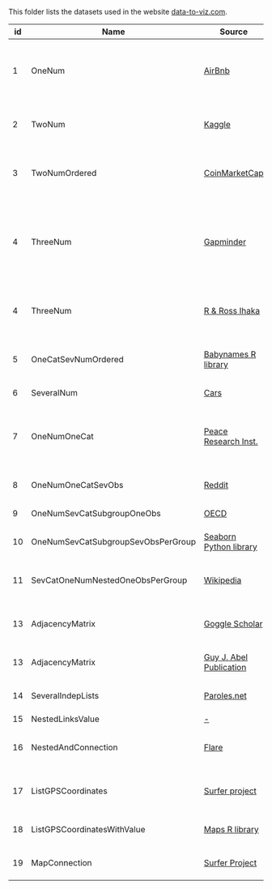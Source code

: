 This folder lists the datasets used in the website [data-to-viz.com](https://www.data-to-viz.com).

| id  | Name                               | Source                                                                                              | Description                                                              | Analysis                                                                          |
| --- | ---------------------------------- | --------------------------------------------------------------------------------------------------- | ------------------------------------------------------------------------ | --------------------------------------------------------------------------------- |
| 1   | OneNum                             | [AirBnb](https://s3.amazonaws.com/tomslee-airbnb-data-2/alpes_maritime.zip)                         | Night price for 10000 appartments on the french riviera                  | [link](https://www.data-to-viz.com/story/OneNum.html)                             |
| 2   | TwoNum                             | [Kaggle](https://www.kaggle.com/c/house-prices-advanced-regression-techniques/data)                 | Apartment price and ground living area                                   | [link](https://www.data-to-viz.com/story/TwoNum.html)                             |
| 3   | TwoNumOrdered                      | [CoinMarketCap](https://github.com/JesseVent/crypto)                                                | Daily bitcoin price between 2014 and 2018                                | [link](https://www.data-to-viz.com/story/TwoNum.html)                             |
| 4   | ThreeNum                           | [Gapminder](https://github.com/jennybc/gapminder)                                                   | Gapminder: life Expectancy, pop and per-capita GDP for several countries | [link](https://www.data-to-viz.com/story/ThreeNum.html)                           |
| 4   | ThreeNum                           | [R & Ross Ihaka](https://vincentarelbundock.github.io/Rdatasets/doc/datasets/volcano.html)          | Topographic information for Maunga Whau volcano                          | [link](https://www.data-to-viz.com/story/OneCatSevOrderedNum.html)                |
| 5   | OneCatSevNumOrdered                | [Babynames R library](https://github.com/hadley/babynames)                                          | Evolution of first name popularity in the US                             | [link](https://www.data-to-viz.com/story/OneCatSevOrderedNum.html)                |
| 6   | SeveralNum                         | [Cars](https://stat.ethz.ch/R-manual/R-devel/library/datasets/html/mtcars.html)                     | Features of 32 cars                                                      | [link](https://www.data-to-viz.com/story/SeveralNum.html)                         |
| 7   | OneNumOneCat                       | [Peace Research Inst.](http://armstrade.sipri.org/armstrade/page/toplist.php)                       | Quantity of weapons exported by the top 50 largest exporters             | [link](https://www.data-to-viz.com/story/OneNumOneCat.html)                       |
| 8   | OneNumOneCatSevObs                 | [Reddit](https://github.com/zonination/perceptions)                                                 | Perception of probability                                                | [link]()                                                                          |
| 9   | OneNumSevCatSubgroupOneObs         | [OECD](https://stats.oecd.org/index.aspx?queryid=54751)                                             | The Gender Wage Gap                                                      | [link](https://www.data-to-viz.com/story/OneNumSevCatSubgroupOneObsPerGroup.html) |
| 10  | OneNumSevCatSubgroupSevObsPerGroup | [Seaborn Python library](https://www.data-to-viz.com/story/OneNumSevCatSubgroupSevObsPerGroup.html) | How much do people tip?                                                  | [link]()                                                                          |
| 11  | SevCatOneNumNestedOneObsPerGroup   | [Wikipedia](https://github.com/mledoze/countries)                                                   | World population for 250 countries                                       | [link](https://www.data-to-viz.com/story/SevCatOneNumNestedOneObsPerGroup.html)   |
| 13  | AdjacencyMatrix                    | [Goggle Scholar](https://github.com/holtzy/Google-Scholar-Network)                                  | Co-autorship network of a researcher                                     | [link](https://www.data-to-viz.com/story/AdjacencyMatrix.html)                    |
| 13  | AdjacencyMatrix                    | [Guy J. Abel Publication](https://onlinelibrary.wiley.com/doi/abs/10.1111/imre.12327)               | Migration of people at world scale                                       | [link](https://www.data-to-viz.com/story/AdjacencyMatrix.html)                    |
| 14  | SeveralIndepLists                  | [Paroles.net](https://www.paroles.net/)                                                             | Lyrics of french rapers                                                  | [link](https://www.data-to-viz.com/story/SeveralIndepLists.html)                  |
| 15  | NestedLinksValue                   | [-](https://www.paroles.net/)                                                                       | -                                                                        | [link]()                                                                          |
| 16  | NestedAndConnection                | [Flare](https://www.paroles.net/)                                                                   | Connection between informatic components                                 | [link]()                                                                          |
| 17  | ListGPSCoordinates                 | [Surfer project](https://github.com/holtzy/About-Surfers-On-Twitter)                                | Where do people twitting #surf live?                                     | [link]()                                                                          |
| 18  | ListGPSCoordinatesWithValue        | [Maps R library](https://github.com/adeckmyn/maps)                                                  | Population of 925 cities in the UK                                       | [link]()                                                                          |
| 19  | MapConnection                      | [Surfer Project](https://github.com/holtzy/About-Surfers-On-Twitter)                                | Where do surfers travel                                                  | [link]()                                                                          |

